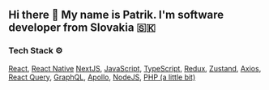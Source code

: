 ## Hi there 👋 My name is Patrik. I'm software developer from Slovakia 🇸🇰

### Tech Stack ⚙️
[React](https://reactjs.org/), [React Native](https://reactnative.dev/) [NextJS](https://nextjs.org/), [JavaScript](https://www.javascript.com/), [TypeScript](https://www.typescriptlang.org/), [Redux](https://redux.js.org/), [Zustand](https://github.com/pmndrs/zustand), [Axios](https://axios-http.com/), [React Query](https://tanstack.com/query/v4/), [GraphQL](https://graphql.org/), [Apollo](https://www.apollographql.com/docs/), [NodeJS](https://nodejs.org/en/), [PHP (a little bit)](https://www.php.net/)

<!--
**patrikmasiar/patrikmasiar** is a ✨ _special_ ✨ repository because its `README.md` (this file) appears on your GitHub profile.

Here are some ideas to get you started:

- 🔭 I’m currently working on ...
- 🌱 I’m currently learning ...
- 👯 I’m looking to collaborate on ...
- 🤔 I’m looking for help with ...
- 💬 Ask me about ...
- 📫 How to reach me: ...
- 😄 Pronouns: ...
- ⚡ Fun fact: ...
-->
